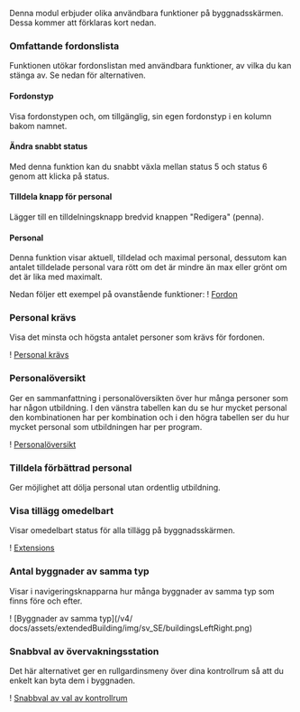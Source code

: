 Denna modul erbjuder olika användbara funktioner på byggnadsskärmen. Dessa kommer att förklaras kort nedan.

### Omfattande fordonslista
Funktionen utökar fordonslistan med användbara funktioner, av vilka du kan stänga av. Se nedan för alternativen.

#### Fordonstyp
Visa fordonstypen och, om tillgänglig, sin egen fordonstyp i en kolumn bakom namnet.

#### Ändra snabbt status
Med denna funktion kan du snabbt växla mellan status 5 och status 6 genom att klicka på status.

#### Tilldela knapp för personal
Lägger till en tilldelningsknapp bredvid knappen "Redigera" (penna).

#### Personal
Denna funktion visar aktuell, tilldelad och maximal personal, dessutom kan antalet tilldelade personal vara rött om det är mindre än max eller grönt om det är lika med maximalt.

Nedan följer ett exempel på ovanstående funktioner:
! [Fordon](/v4/docs/assets/extendedBuilding/img/sv_SE/vehicle.png)

### Personal krävs
Visa det minsta och högsta antalet personer som krävs för fordonen.

! [Personal krävs](/v4/docs/assets/extendedBuilding/img/sv_SE/PersonalNeeded.png)

### Personalöversikt
Ger en sammanfattning i personalöversikten över hur många personer som har någon utbildning.
I den vänstra tabellen kan du se hur mycket personal den kombinationen har per kombination och i den högra tabellen ser du hur mycket personal som utbildningen har per program.

! [Personalöversikt](/v4/docs/assets/extendedBuilding/img/sv_SE/schoolingSummary.png)

### Tilldela förbättrad personal
Ger möjlighet att dölja personal utan ordentlig utbildning.

### Visa tillägg omedelbart
Visar omedelbart status för alla tillägg på byggnadsskärmen.

! [Extensions](/v4/docs/assets/extendedBuilding/img/sv_SE/expensions.png)

### Antal byggnader av samma typ
Visar i navigeringsknapparna hur många byggnader av samma typ som finns före och efter.

! [Byggnader av samma typ](/v4/ docs/assets/extendedBuilding/img/sv_SE/buildingsLeftRight.png)

### Snabbval av övervakningsstation
Det här alternativet ger en rullgardinsmeny över dina kontrollrum så att du enkelt kan byta dem i byggnaden.

! [Snabbval av val av kontrollrum](/v4/docs/assets/extendedBuilding/img/sv_SE/fastDispatchChooser.png)